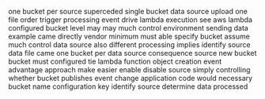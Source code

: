 one bucket per source superceded single bucket data source upload one file order trigger processing event drive lambda execution see aws lambda configured bucket level may may much control environment sending data example came directly vendor minimum must able specify bucket assume much control data source also different processing implies identify source data file came one bucket per data source consequence source new bucket bucket must configured tie lambda function object creation event advantage approach make easier enable disable source simply controlling whether bucket publishes event change application code would necessary bucket name configuration key identify source determine data processed